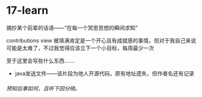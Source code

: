 # 17-learn

摘抄某个前辈的话语——“在每一个冥思苦想的瞬间求知”

contributions  view 被填满肯定是一个开心且有成就感的事情，但对于我自己来说可能是太难了，不过我觉得应该立下一个小目标，每周最少一次

至于这里会写些什么东西.......

- java发送文件——该片段为他人开源代码，原有地址遗失，但作者名还有记录


###### 预知后事如何，且听下回分晓。